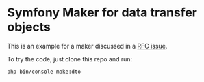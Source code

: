 Symfony Maker for data transfer objects
=======================

This is an example for a maker discussed in a [RFC issue](https://github.com/symfony/maker-bundle/issues/162).

To try the code, just clone this repo and run:

```bash
php bin/console make:dto
```
